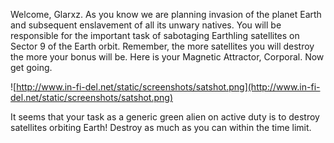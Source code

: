 Welcome, Glarxz. As you know we are planning invasion of the planet Earth and
subsequent enslavement of all its unwary natives. You will be responsible
for the important task of sabotaging Earthling satellites on Sector 9 of
the Earth orbit. Remember, the more satellites you will destroy the more
your bonus will be. Here is your Magnetic Attractor, Corporal. Now get going.

![http://www.in-fi-del.net/static/screenshots/satshot.png](http://www.in-fi-del.net/static/screenshots/satshot.png)

It seems that your task as a generic green alien on active duty is to destroy satellites orbiting Earth! Destroy as much as you can within the time limit.

